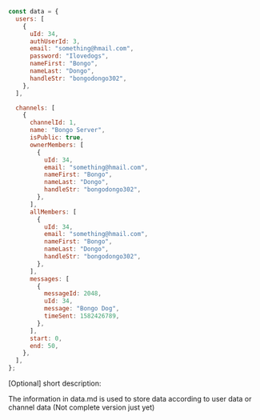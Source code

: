 ```javascript
const data = {
  users: [
    {
      uId: 34,
      authUserId: 3,
      email: "something@hmail.com",
      password: "Ilovedogs",
      nameFirst: "Bongo",
      nameLast: "Dongo",
      handleStr: "bongodongo302",
    },
  ],

  channels: [
    {
      channelId: 1,
      name: "Bongo Server",
      isPublic: true,
      ownerMembers: [
        {
          uId: 34,
          email: "something@hmail.com",
          nameFirst: "Bongo",
          nameLast: "Dongo",
          handleStr: "bongodongo302",
        },
      ],
      allMembers: [
        {
          uId: 34,
          email: "something@hmail.com",
          nameFirst: "Bongo",
          nameLast: "Dongo",
          handleStr: "bongodongo302",
        },
      ],
      messages: [
        {
          messageId: 2048,
          uId: 34,
          message: "Bongo Dog",
          timeSent: 1582426789,
        },
      ],
      start: 0,
      end: 50,
    },
  ],
};
```

[Optional] short description:

The information in data.md is used to store data according to user data or channel data (Not complete version just yet)
